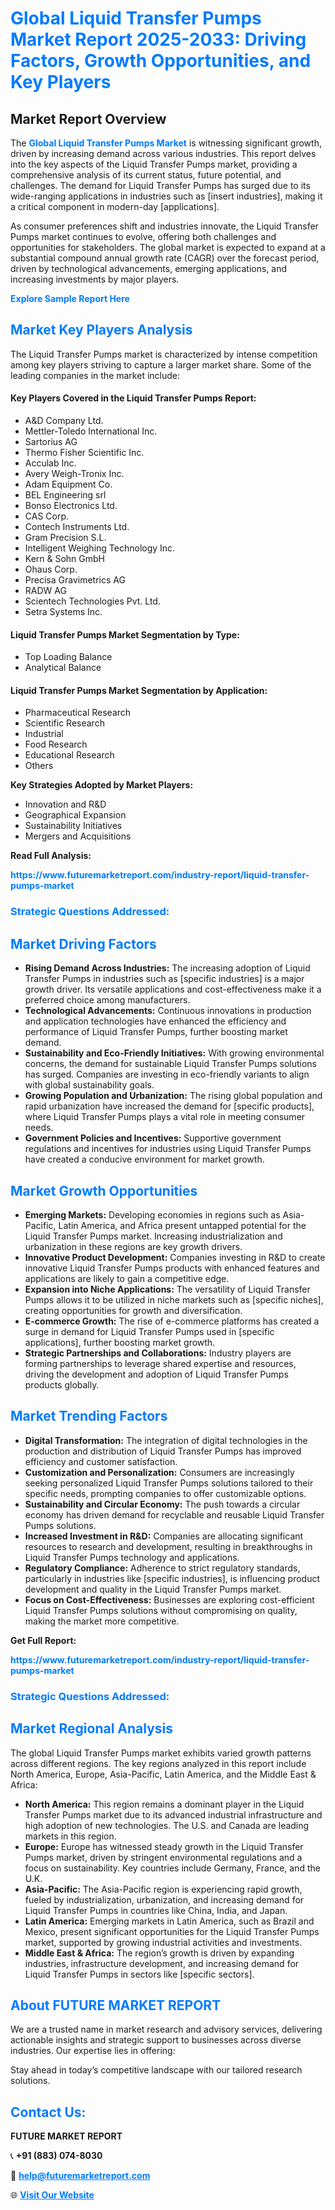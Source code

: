 <h1 style="color: #007BFF;">Global Liquid Transfer Pumps Market Report 2025-2033: Driving Factors, Growth Opportunities, and Key Players</h1>

<section id="overview">
<h2>Market Report Overview</h2>
<p>The <a href="https://www.futuremarketreport.com/industry-report/liquid-transfer-pumps-market" style="color: #007BFF; text-decoration: none;"><strong>Global Liquid Transfer Pumps Market</strong></a> is witnessing significant growth, driven by increasing demand across various industries. This report delves into the key aspects of the Liquid Transfer Pumps market, providing a comprehensive analysis of its current status, future potential, and challenges. The demand for Liquid Transfer Pumps has surged due to its wide-ranging applications in industries such as [insert industries], making it a critical component in modern-day [applications].</p>
<p>As consumer preferences shift and industries innovate, the Liquid Transfer Pumps market continues to evolve, offering both challenges and opportunities for stakeholders. The global market is expected to expand at a substantial compound annual growth rate (CAGR) over the forecast period, driven by technological advancements, emerging applications, and increasing investments by major players.</p>
</section>

<section id="overview">
<p><a href="https://www.futuremarketreport.com/request-sample/reportId=32057" style="color: #007BFF; text-decoration: none;"><strong>Explore Sample Report Here</strong></a></p>
</section>

<section id="key-players">
<h2 style="color: #007BFF;">Market Key Players Analysis</h2>
<p>The Liquid Transfer Pumps market is characterized by intense competition among key players striving to capture a larger market share. Some of the leading companies in the market include:</p>
<h4>Key Players Covered in the Liquid Transfer Pumps Report:</h4>
<ul><li>A&amp;D Company Ltd.</li><li>Mettler-Toledo International Inc.</li><li>Sartorius AG</li><li>Thermo Fisher Scientific Inc.</li><li>Acculab Inc.</li><li>Avery Weigh-Tronix Inc.</li><li>Adam Equipment Co.</li><li>BEL Engineering srl</li><li>Bonso Electronics Ltd.</li><li>CAS Corp.</li><li>Contech Instruments Ltd.</li><li>Gram Precision S.L.</li><li>Intelligent Weighing Technology Inc.</li><li>Kern &amp; Sohn GmbH</li><li>Ohaus Corp.</li><li>Precisa Gravimetrics AG</li><li>RADW AG</li><li>Scientech Technologies Pvt. Ltd.</li><li>Setra Systems Inc.</li></ul>
<h4>Liquid Transfer Pumps Market Segmentation by Type:</h4>
<ul><li>Top Loading Balance</li><li>Analytical Balance</li></ul>

<h4>Liquid Transfer Pumps Market Segmentation by Application:</h4>
<ul><li>Pharmaceutical Research</li><li>Scientific Research</li><li>Industrial</li><li>Food Research</li><li>Educational Research</li><li>Others</li></ul>
<p><strong>Key Strategies Adopted by Market Players:</strong></p>
<ul>
<li>Innovation and R&D</li>
<li>Geographical Expansion</li>
<li>Sustainability Initiatives</li>
<li>Mergers and Acquisitions</li>
</ul>
</section>

<section>
<p><strong>Read Full Analysis: </strong></p><a href="https://www.futuremarketreport.com/industry-report/liquid-transfer-pumps-market" style="color: #007BFF; text-decoration: none;"><strong>https://www.futuremarketreport.com/industry-report/liquid-transfer-pumps-market</strong></a>
<h3 style="color: #007BFF;">Strategic Questions Addressed:</h3>
</section>

<section id="driving-factors">
<h2 style="color: #007BFF;">Market Driving Factors</h2>
<ul>
<li><strong>Rising Demand Across Industries:</strong> The increasing adoption of Liquid Transfer Pumps in industries such as [specific industries] is a major growth driver. Its versatile applications and cost-effectiveness make it a preferred choice among manufacturers.</li>
<li><strong>Technological Advancements:</strong> Continuous innovations in production and application technologies have enhanced the efficiency and performance of Liquid Transfer Pumps, further boosting market demand.</li>
<li><strong>Sustainability and Eco-Friendly Initiatives:</strong> With growing environmental concerns, the demand for sustainable Liquid Transfer Pumps solutions has surged. Companies are investing in eco-friendly variants to align with global sustainability goals.</li>
<li><strong>Growing Population and Urbanization:</strong> The rising global population and rapid urbanization have increased the demand for [specific products], where Liquid Transfer Pumps plays a vital role in meeting consumer needs.</li>
<li><strong>Government Policies and Incentives:</strong> Supportive government regulations and incentives for industries using Liquid Transfer Pumps have created a conducive environment for market growth.</li>
</ul>
</section>

<section id="growth-opportunities">
<h2 style="color: #007BFF;">Market Growth Opportunities</h2>
<ul>
<li><strong>Emerging Markets:</strong> Developing economies in regions such as Asia-Pacific, Latin America, and Africa present untapped potential for the Liquid Transfer Pumps market. Increasing industrialization and urbanization in these regions are key growth drivers.</li>
<li><strong>Innovative Product Development:</strong> Companies investing in R&D to create innovative Liquid Transfer Pumps products with enhanced features and applications are likely to gain a competitive edge.</li>
<li><strong>Expansion into Niche Applications:</strong> The versatility of Liquid Transfer Pumps allows it to be utilized in niche markets such as [specific niches], creating opportunities for growth and diversification.</li>
<li><strong>E-commerce Growth:</strong> The rise of e-commerce platforms has created a surge in demand for Liquid Transfer Pumps used in [specific applications], further boosting market growth.</li>
<li><strong>Strategic Partnerships and Collaborations:</strong> Industry players are forming partnerships to leverage shared expertise and resources, driving the development and adoption of Liquid Transfer Pumps products globally.</li>
</ul>
</section>

<section id="trending-factors">
<h2 style="color: #007BFF;">Market Trending Factors</h2>
<ul>
<li><strong>Digital Transformation:</strong> The integration of digital technologies in the production and distribution of Liquid Transfer Pumps has improved efficiency and customer satisfaction.</li>
<li><strong>Customization and Personalization:</strong> Consumers are increasingly seeking personalized Liquid Transfer Pumps solutions tailored to their specific needs, prompting companies to offer customizable options.</li>
<li><strong>Sustainability and Circular Economy:</strong> The push towards a circular economy has driven demand for recyclable and reusable Liquid Transfer Pumps solutions.</li>
<li><strong>Increased Investment in R&D:</strong> Companies are allocating significant resources to research and development, resulting in breakthroughs in Liquid Transfer Pumps technology and applications.</li>
<li><strong>Regulatory Compliance:</strong> Adherence to strict regulatory standards, particularly in industries like [specific industries], is influencing product development and quality in the Liquid Transfer Pumps market.</li>
<li><strong>Focus on Cost-Effectiveness:</strong> Businesses are exploring cost-efficient Liquid Transfer Pumps solutions without compromising on quality, making the market more competitive.</li>
</ul>
</section>

<section>
<p><strong>Get Full Report: </strong></p><a href="https://www.futuremarketreport.com/industry-report/liquid-transfer-pumps-market" style="color: #007BFF; text-decoration: none;"><strong>https://www.futuremarketreport.com/industry-report/liquid-transfer-pumps-market</strong></a>
<h3 style="color: #007BFF;">Strategic Questions Addressed:</h3>
</section>


<section id="regional-analysis">
<h2 style="color: #007BFF;">Market Regional Analysis</h2>
<p>The global Liquid Transfer Pumps market exhibits varied growth patterns across different regions. The key regions analyzed in this report include North America, Europe, Asia-Pacific, Latin America, and the Middle East & Africa:</p>
<ul>
<li><strong>North America:</strong> This region remains a dominant player in the Liquid Transfer Pumps market due to its advanced industrial infrastructure and high adoption of new technologies. The U.S. and Canada are leading markets in this region.</li>
<li><strong>Europe:</strong> Europe has witnessed steady growth in the Liquid Transfer Pumps market, driven by stringent environmental regulations and a focus on sustainability. Key countries include Germany, France, and the U.K.</li>
<li><strong>Asia-Pacific:</strong> The Asia-Pacific region is experiencing rapid growth, fueled by industrialization, urbanization, and increasing demand for Liquid Transfer Pumps in countries like China, India, and Japan.</li>
<li><strong>Latin America:</strong> Emerging markets in Latin America, such as Brazil and Mexico, present significant opportunities for the Liquid Transfer Pumps market, supported by growing industrial activities and investments.</li>
<li><strong>Middle East & Africa:</strong> The region’s growth is driven by expanding industries, infrastructure development, and increasing demand for Liquid Transfer Pumps in sectors like [specific sectors].</li>
</ul>
</section>

<footer>
<h2 style="color: #007BFF;">About FUTURE MARKET REPORT</h2>
<p>We are a trusted name in market research and advisory services, delivering actionable insights and strategic support to businesses across diverse industries. Our expertise lies in offering:</p>

<p>Stay ahead in today’s competitive landscape with our tailored research solutions.</p>

<h2 style="color: #007BFF;">Contact Us:</h2>
<p><strong>FUTURE MARKET REPORT</strong></p>
<p>📞 <strong>+91 (883) 074-8030</strong></p>
<p>📧 <strong><a href="mailto:help@futuremarketreport.com" style="color: #007BFF;">help@futuremarketreport.com</a></strong></p>
<p>🌐 <strong><a href="https://www.futuremarketreport.com/" style="color: #007BFF;">Visit Our Website</a></strong></p>
</footer>